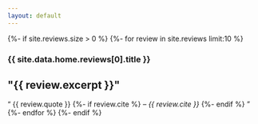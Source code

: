 ```yaml
---
layout: default
---
```


<div id="reviews" class="full reviews">
  <div class="bg" style="background-image: url('{{ site.data.home.reviews[0].photo }}');"></div>
  {%- if site.reviews.size > 0 %}
    {%- for review in site.reviews limit:10 %}
      <article class="review">
        <h3>{{ site.data.home.reviews[0].title }}</h3>
        <h2>"{{ review.excerpt }}"</h2>
        <q>
          {{ review.quote }}
          {%- if review.cite %}
            <cite>&ndash; {{ review.cite }}</cite>
          {%- endif %}
        </q>
      </article>
    {%- endfor %}
  {%- endif %}
</div>
